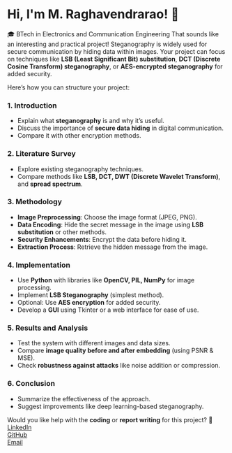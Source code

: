 # Hi, I'm M. Raghavendrarao! 👋  

🎓 BTech in Electronics and  Communication Engineering 
That sounds like an interesting and practical project! Steganography is widely used for secure communication by hiding data within images. Your project can focus on techniques like **LSB (Least Significant Bit) substitution**, **DCT (Discrete Cosine Transform) steganography**, or **AES-encrypted steganography** for added security.

Here’s how you can structure your project:

### **1. Introduction**
- Explain what **steganography** is and why it’s useful.
- Discuss the importance of **secure data hiding** in digital communication.
- Compare it with other encryption methods.

### **2. Literature Survey**
- Explore existing steganography techniques.
- Compare methods like **LSB, DCT, DWT (Discrete Wavelet Transform)**, and **spread spectrum**.

### **3. Methodology**
- **Image Preprocessing**: Choose the image format (JPEG, PNG).
- **Data Encoding**: Hide the secret message in the image using **LSB substitution** or other methods.
- **Security Enhancements**: Encrypt the data before hiding it.
- **Extraction Process**: Retrieve the hidden message from the image.

### **4. Implementation**
- Use **Python** with libraries like **OpenCV, PIL, NumPy** for image processing.
- Implement **LSB Steganography** (simplest method).
- Optional: Use **AES encryption** for added security.
- Develop a **GUI** using Tkinter or a web interface for ease of use.

### **5. Results and Analysis**
- Test the system with different images and data sizes.
- Compare **image quality before and after embedding** (using PSNR & MSE).
- Check **robustness against attacks** like noise addition or compression.

### **6. Conclusion**
- Summarize the effectiveness of the approach.
- Suggest improvements like deep learning-based steganography.

Would you like help with the **coding** or **report writing** for this project? 🚀
[LinkedIn](https://www.linkedin.com/in/raghavendra-rao-medabalimi-36576a341?utm_source=share&utm_campaign=share_via&utm_content=profile&utm_medium=android_app)  
[GitHub](https://github.com/raghavaroy)  
[Email](medabalimiraghavendrarao.com)  

